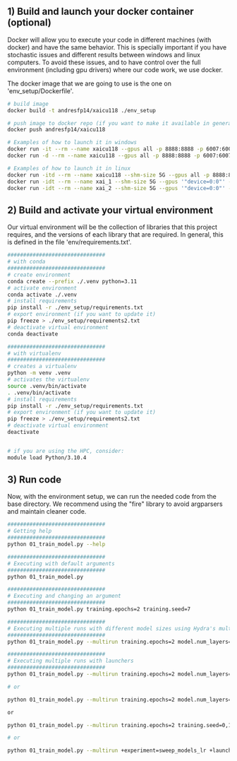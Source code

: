 
## 1) Build and launch your docker container (optional)

Docker will allow you to execute your code in different machines (with docker) and have the same behavior. This is specially important if you have stochastic issues and different results between windows and linux computers. To avoid these issues, and to have control over the full environment (including gpu drivers) where our code work, we use docker.

The docker image that we are going to use is the one on 'env_setup/Dockerfile'.

```bash
# build image
docker build -t andresfp14/xaicu118 ./env_setup

# push image to docker repo (if you want to make it available in general)
docker push andresfp14/xaicu118

# Examples of how to launch it in windows
docker run -it --rm --name xaicu118 --gpus all -p 8888:8888 -p 6007:6007 -v %cd%:/home/example andresfp14/xaicu118
docker run -d --rm --name xaicu118 --gpus all -p 8888:8888 -p 6007:6007 -v %cd%:/home/example andresfp14/xaicu118 bash

# Examples of how to launch it in linux
docker run -itd --rm --name xaicu118 --shm-size 5G --gpus all -p 8888:8888 -p 6007:6007 -v $(pwd):/home/example andresfp14/xaicu118 bash
docker run -idt --rm --name xai_1 --shm-size 5G --gpus '"device=0:0"' -v ~/data/datasets:/home/example/data/datasets -v $(pwd):/home/example andresfp14/xaicu118
docker run -idt --rm --name xai_2 --shm-size 5G --gpus '"device=0:0"' -v $(pwd):/home/example andresfp14/xaicu118

```

## 2) Build and activate your virtual environment

Our virtual environment will be the collection of libraries that this project requires, and the versions of each library that are required.
In general, this is defined in the file 'env/requirements.txt'.

```bash
###############################
# with conda
###############################
# create environment
conda create --prefix ./.venv python=3.11
# activate environment
conda activate ./.venv
# install requirements
pip install -r ./env_setup/requirements.txt
# export environment (if you want to update it)
pip freeze > ./env_setup/requirements2.txt
# deactivate virtual environment
conda deactivate

###############################
# with virtualenv
###############################
# creates a virtualenv
python -m venv .venv
# activates the virtualenv
source .venv/bin/activate
. .venv/bin/activate
# install requirements
pip install -r ./env_setup/requirements.txt
# export environment (if you want to update it)
pip freeze > ./env_setup/requirements2.txt
# deactivate virtual environment
deactivate


# if you are using the HPC, consider:
module load Python/3.10.4
```

## 3) Run code

Now, with the environment setup, we can run the needed code from the base directory. We recommend using the "fire" library to avoid argparsers and maintain cleaner code.

```bash
###############################
# Getting help
###############################
python 01_train_model.py --help

###############################
# Executing with default arguments
###############################
python 01_train_model.py

###############################
# Executing and changing an argument
###############################
python 01_train_model.py training.epochs=2 training.seed=7

###############################
# Executing multiple runs with different model sizes using Hydra's multirun feature
###############################
python 01_train_model.py --multirun training.epochs=2 model.num_layers=1,2,3

###############################
# Executing multiple runs with launchers
###############################
python 01_train_model.py --multirun training.epochs=2 model.num_layers=1,2,3 +launcher=joblib

# or 

python 01_train_model.py --multirun training.epochs=2 model.num_layers=1,2,3 +launcher=slurm

or

python 01_train_model.py --multirun training.epochs=2 training.seed=0,1,2,3,4 +launcher=slurmgpu

# or 

python 01_train_model.py --multirun +experiment=sweep_models_lr +launcher=slurm

```
